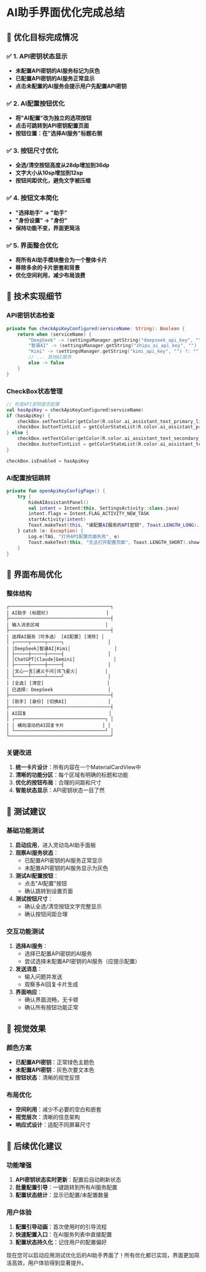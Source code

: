 # AI助手界面优化完成总结

## 🎯 优化目标完成情况

### ✅ 1. API密钥状态显示
- **未配置API密钥的AI服务标记为灰色**
- **已配置API密钥的AI服务正常显示**
- **点击未配置的AI服务会提示用户先配置API密钥**

### ✅ 2. AI配置按钮优化
- **将"AI配置"改为独立的选项按钮**
- **点击可跳转到API密钥配置页面**
- **按钮位置：在"选择AI服务"标题右侧**

### ✅ 3. 按钮尺寸优化
- **全选/清空按钮高度从28dp增加到36dp**
- **文字大小从10sp增加到12sp**
- **按钮间距优化，避免文字被压缩**

### ✅ 4. 按钮文本简化
- **"选择助手" → "助手"**
- **"身份设置" → "身份"**
- **保持功能不变，界面更简洁**

### ✅ 5. 界面整合优化
- **将所有AI助手模块整合为一个整体卡片**
- **移除多余的卡片嵌套和背景**
- **优化空间利用，减少布局浪费**

## 🔧 技术实现细节

### API密钥状态检查
```kotlin
private fun checkApiKeyConfigured(serviceName: String): Boolean {
    return when (serviceName) {
        "DeepSeek" -> (settingsManager.getString("deepseek_api_key", "") ?: "").isNotBlank()
        "智谱AI" -> (settingsManager.getString("zhipu_ai_api_key", "") ?: "").isNotBlank()
        "Kimi" -> (settingsManager.getString("kimi_api_key", "") ?: "").isNotBlank()
        // ... 其他AI服务
        else -> false
    }
}
```

### CheckBox状态管理
```kotlin
// 检查API密钥是否配置
val hasApiKey = checkApiKeyConfigured(serviceName)
if (hasApiKey) {
    checkBox.setTextColor(getColor(R.color.ai_assistant_text_primary_light))
    checkBox.buttonTintList = getColorStateList(R.color.ai_assistant_primary_light)
} else {
    checkBox.setTextColor(getColor(R.color.ai_assistant_text_secondary_light))
    checkBox.buttonTintList = getColorStateList(R.color.ai_assistant_text_secondary_light)
}

checkBox.isEnabled = hasApiKey
```

### AI配置按钮跳转
```kotlin
private fun openApiKeyConfigPage() {
    try {
        hideAIAssistantPanel()
        val intent = Intent(this, SettingsActivity::class.java)
        intent.flags = Intent.FLAG_ACTIVITY_NEW_TASK
        startActivity(intent)
        Toast.makeText(this, "请配置AI服务的API密钥", Toast.LENGTH_LONG).show()
    } catch (e: Exception) {
        Log.e(TAG, "打开API配置页面失败", e)
        Toast.makeText(this, "无法打开配置页面", Toast.LENGTH_SHORT).show()
    }
}
```

## 📱 界面布局优化

### 整体结构
```
┌─────────────────────────────────────┐
│ AI助手 (标题栏)                     │
├─────────────────────────────────────┤
│ 输入消息区域                        │
├─────────────────────────────────────┤
│ 选择AI服务（可多选） [AI配置] [清除] │
│ ┌─────┬─────┬─────┐                │
│ │DeepSeek│智谱AI│Kimi│                │
│ ├─────┼─────┼─────┤                │
│ │ChatGPT│Claude│Gemini│              │
│ ├─────┼─────┼─────┤                │
│ │文心一言│通义千问│讯飞星火│          │
│ └─────┴─────┴─────┘                │
│ [全选] [清空]                       │
│ 已选择: DeepSeek                    │
├─────────────────────────────────────┤
│ [助手] [身份] [切换AI]               │
├─────────────────────────────────────┤
│ AI回复                              │
│ ┌─────────────────────────────────┐ │
│ │ 横向滚动的AI回复卡片              │ │
│ └─────────────────────────────────┘ │
└─────────────────────────────────────┘
```

### 关键改进
1. **统一卡片设计**：所有内容在一个MaterialCardView中
2. **清晰的功能分区**：每个区域有明确的标题和功能
3. **优化的按钮布局**：合理的间距和尺寸
4. **智能状态显示**：API密钥状态一目了然

## 🧪 测试建议

### 基础功能测试
1. **启动应用**，进入灵动岛AI助手面板
2. **观察AI服务状态**：
   - 已配置API密钥的AI服务正常显示
   - 未配置API密钥的AI服务显示为灰色
3. **测试AI配置按钮**：
   - 点击"AI配置"按钮
   - 确认跳转到设置页面
4. **测试按钮尺寸**：
   - 确认全选/清空按钮文字完整显示
   - 确认按钮间距合理

### 交互功能测试
1. **选择AI服务**：
   - 选择已配置API密钥的AI服务
   - 尝试选择未配置API密钥的AI服务（应提示配置）
2. **发送消息**：
   - 输入问题并发送
   - 观察多AI回复卡片生成
3. **界面响应**：
   - 确认界面流畅，无卡顿
   - 确认所有按钮功能正常

## 🎨 视觉效果

### 颜色方案
- **已配置API密钥**：正常绿色主题色
- **未配置API密钥**：灰色次要文本色
- **按钮状态**：清晰的视觉反馈

### 布局优化
- **空间利用**：减少不必要的空白和嵌套
- **视觉层次**：清晰的信息架构
- **响应式设计**：适配不同屏幕尺寸

## 🚀 后续优化建议

### 功能增强
1. **API密钥状态实时更新**：配置后自动刷新状态
2. **批量配置引导**：一键跳转到所有AI服务配置
3. **配置状态统计**：显示已配置/未配置数量

### 用户体验
1. **配置引导动画**：首次使用时的引导流程
2. **快速配置入口**：在AI服务列表中直接配置
3. **配置状态持久化**：记住用户的配置偏好

现在您可以启动应用测试优化后的AI助手界面了！所有优化都已实现，界面更加简洁高效，用户体验得到显著提升。
